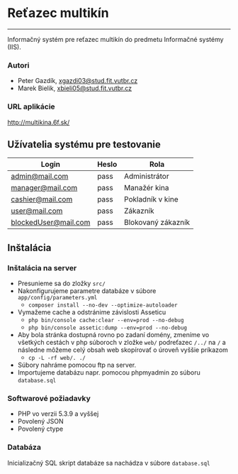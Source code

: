 # Reťazec multikín
----------------------------------------

Informačný systém pre reťazec multikín do predmetu Informačné systémy (IIS).

### Autori

- Peter Gazdík, xgazdi03@stud.fit.vutbr.cz
- Marek Bielik, xbieli05@stud.fit.vutbr.cz

### URL aplikácie

http://multikina.6f.sk/

## Užívatelia systému pre testovanie

| Login                | Heslo | Rola               |
|----------------------|-------|--------------------|
| admin@mail.com       | pass  | Administrátor      |
| manager@mail.com     | pass  | Manažér kina       |
| cashier@mail.com     | pass  | Pokladník v kine   |
| user@mail.com        | pass  | Zákazník           |
| blockedUser@mail.com | pass  | Blokovaný zákazník |

## Inštalácia

### Inštalácia na server

- Presunieme sa do zložky `src/`
- Nakonfigurujeme parametre databáze v súbore `app/config/parameters.yml`
  - `composer install --no-dev --optimize-autoloader`
- Vymažeme cache a odstránime závislosti Asseticu
  - `php bin/console cache:clear --env=prod --no-debug`
  - `php bin/console assetic:dump --env=prod --no-debug`
- Aby bola stránka dostupná rovno po zadaní domény, zmeníme vo všetkých cestách v php súboroch v zložke `web/` podreťazec `/../` na `/` a následne môžeme celý obsah web skopírovať o úroveň vyššie príkazom
  - `cp -L -rf web/. ./`
- Súbory nahráme pomocou ftp na server.
- Importujeme databázu napr. pomocou phpmyadmin zo súboru `database.sql`

### Softwarové požiadavky

- PHP vo verzii 5.3.9 a vyššej
- Povolený JSON
- Povolený ctype

### Databáza

Inicializačný SQL skript databáze sa nachádza v súbore `database.sql`